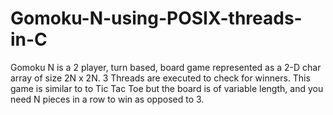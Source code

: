 # Gomoku-N-using-POSIX-threads-in-C
Gomoku N is a 2 player, turn based, board game represented as a 2-D char array of size 2N x 2N. 3 Threads are executed to check for winners. This game is similar to to Tic Tac Toe but the board is of variable length, and you need N pieces in a row to win as opposed to 3. 

